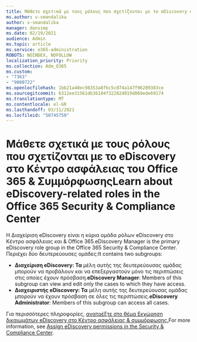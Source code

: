 ```yaml
---
title: Μάθετε σχετικά με τους ρόλους που σχετίζονται με το eDiscovery στο Κέντρο ασφάλειας του Office 365 & Συμμόρφωσης
ms.author: v-smandalika
author: v-smandalika
manager: dansimp
ms.date: 02/19/2021
audience: Admin
ms.topic: article
ms.service: o365-administration
ROBOTS: NOINDEX, NOFOLLOW
localization_priority: Priority
ms.collection: Adm_O365
ms.custom:
- "7363"
- "9000722"
ms.openlocfilehash: 1bb21a40ec98353a8fbc5c074a147f96209383ce
ms.sourcegitcommit: 6312ee31561db36104f32282d019d069ede69174
ms.translationtype: MT
ms.contentlocale: el-GR
ms.lasthandoff: 03/11/2021
ms.locfileid: "50745750"
---
```

# <a name="learn-about-ediscovery-related-roles-in-the-office-365-security--compliance-center"></a><span data-ttu-id="18a7a-102">Μάθετε σχετικά με τους ρόλους που σχετίζονται με το eDiscovery στο Κέντρο ασφάλειας του Office 365 & Συμμόρφωσης</span><span class="sxs-lookup"><span data-stu-id="18a7a-102">Learn about eDiscovery-related roles in the Office 365 Security & Compliance Center</span></span>

<span data-ttu-id="18a7a-103">Η Διαχείριση eDiscovery είναι η κύρια ομάδα ρόλων eDiscovery στο Κέντρο ασφάλειας και & Office 365.</span><span class="sxs-lookup"><span data-stu-id="18a7a-103">eDiscovery Manager is the primary eDiscovery role group in the Office 365 Security & Compliance Center.</span></span> <span data-ttu-id="18a7a-104">Περιέχει δύο δευτερεύουσες ομάδες:</span><span class="sxs-lookup"><span data-stu-id="18a7a-104">It contains two subgroups:</span></span>

- <span data-ttu-id="18a7a-105">**Διαχείριση eDiscovery: Τα** μέλη αυτής της δευτερεύουσας ομάδας μπορούν να προβάλουν και να επεξεργαστούν μόνο τις περιπτώσεις στις οποίες έχουν πρόσβαση.</span><span class="sxs-lookup"><span data-stu-id="18a7a-105">**eDiscovery Manager**: Members of this subgroup can view and edit only the cases to which they have access.</span></span>
- <span data-ttu-id="18a7a-106">**Διαχειριστής eDiscovery: Τα** μέλη αυτής της δευτερεύουσας ομάδας μπορούν να έχουν πρόσβαση σε όλες τις περιπτώσεις.</span><span class="sxs-lookup"><span data-stu-id="18a7a-106">**eDiscovery Administrator**: Members of this subgroup can access all cases.</span></span>

<span data-ttu-id="18a7a-107">Για περισσότερες πληροφορίες, [ανατρέξτε στο θέμα Εκχώρηση δικαιωμάτων eDiscovery στο Κέντρο ασφάλειας & συμμόρφωσης.](https://docs.microsoft.com/microsoft-365/compliance/assign-ediscovery-permissions)</span><span class="sxs-lookup"><span data-stu-id="18a7a-107">For more information, see [Assign eDiscovery permissions in the Security & Compliance Center](https://docs.microsoft.com/microsoft-365/compliance/assign-ediscovery-permissions).</span></span>